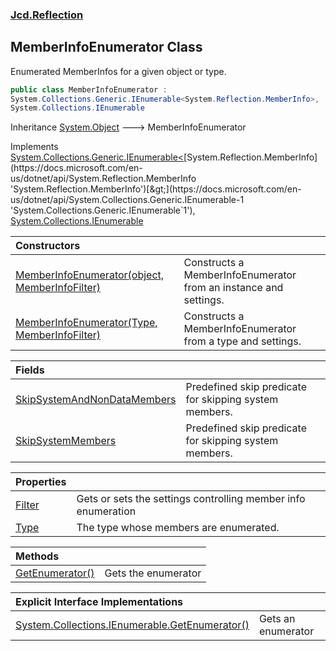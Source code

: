 ### [Jcd.Reflection](Jcd.Reflection.md 'Jcd.Reflection')

## MemberInfoEnumerator Class

Enumerated MemberInfos for a given object or type.

```csharp
public class MemberInfoEnumerator :
System.Collections.Generic.IEnumerable<System.Reflection.MemberInfo>,
System.Collections.IEnumerable
```

Inheritance [System.Object](https://docs.microsoft.com/en-us/dotnet/api/System.Object 'System.Object') &#129106; MemberInfoEnumerator

Implements [System.Collections.Generic.IEnumerable&lt;](https://docs.microsoft.com/en-us/dotnet/api/System.Collections.Generic.IEnumerable-1 'System.Collections.Generic.IEnumerable`1')[System.Reflection.MemberInfo](https://docs.microsoft.com/en-us/dotnet/api/System.Reflection.MemberInfo 'System.Reflection.MemberInfo')[&gt;](https://docs.microsoft.com/en-us/dotnet/api/System.Collections.Generic.IEnumerable-1 'System.Collections.Generic.IEnumerable`1'), [System.Collections.IEnumerable](https://docs.microsoft.com/en-us/dotnet/api/System.Collections.IEnumerable 'System.Collections.IEnumerable')

| Constructors                                                                                                                                                                                                  |                                                                  |
|:--------------------------------------------------------------------------------------------------------------------------------------------------------------------------------------------------------------|:-----------------------------------------------------------------|
| [MemberInfoEnumerator(object, MemberInfoFilter)](MemberInfoEnumerator..ctor.B1s+Sa36Nz5RqSrSTQy0mQ.md 'Jcd.Reflection.MemberInfoEnumerator.MemberInfoEnumerator(object, Jcd.Reflection.MemberInfoFilter)')    | Constructs a MemberInfoEnumerator from an instance and settings. |
| [MemberInfoEnumerator(Type, MemberInfoFilter)](MemberInfoEnumerator..ctor./buf3eLxDunMMRFvfX9/Ow.md 'Jcd.Reflection.MemberInfoEnumerator.MemberInfoEnumerator(System.Type, Jcd.Reflection.MemberInfoFilter)') | Constructs a MemberInfoEnumerator from a type and settings.      |

| Fields | |
| :--- | :--- |
| [SkipSystemAndNonDataMembers](MemberInfoEnumerator.SkipSystemAndNonDataMembers.md 'Jcd.Reflection.MemberInfoEnumerator.SkipSystemAndNonDataMembers') | Predefined skip predicate for skipping system members. |
| [SkipSystemMembers](MemberInfoEnumerator.SkipSystemMembers.md 'Jcd.Reflection.MemberInfoEnumerator.SkipSystemMembers') | Predefined skip predicate for skipping system members. |

| Properties                                                                            |                                                               |
|:--------------------------------------------------------------------------------------|:--------------------------------------------------------------|
| [Filter](MemberInfoEnumerator.Filter.md 'Jcd.Reflection.MemberInfoEnumerator.Filter') | Gets or sets the settings controlling member info enumeration |
| [Type](MemberInfoEnumerator.Type.md 'Jcd.Reflection.MemberInfoEnumerator.Type')       | The type whose members are enumerated.                        |

| Methods | |
| :--- | :--- |
| [GetEnumerator()](MemberInfoEnumerator.GetEnumerator().md 'Jcd.Reflection.MemberInfoEnumerator.GetEnumerator()') | Gets the enumerator |

| Explicit Interface Implementations | |
| :--- | :--- |
| [System.Collections.IEnumerable.GetEnumerator()](MemberInfoEnumerator.System.Collections.IEnumerable.GetEnumerator().md 'Jcd.Reflection.MemberInfoEnumerator.System.Collections.IEnumerable.GetEnumerator()') | Gets an enumerator |
